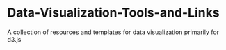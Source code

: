 Data-Visualization-Tools-and-Links
==================================

A collection of resources and templates for data visualization primarily for d3.js
